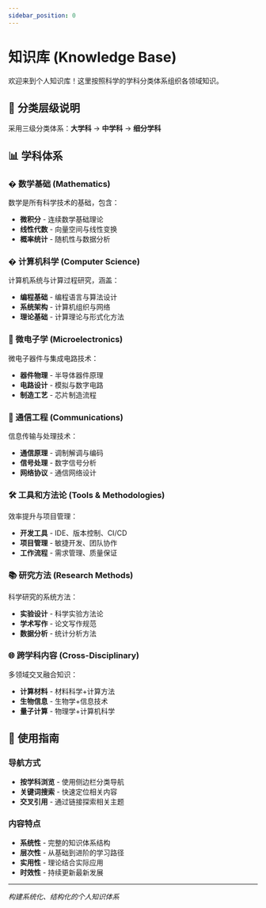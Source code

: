 ```yaml
---
sidebar_position: 0
---
```


# 知识库 (Knowledge Base)

欢迎来到个人知识库！这里按照科学的学科分类体系组织各领域知识。

## 🎯 分类层级说明

采用三级分类体系：**大学科** → **中学科** → **细分学科**

## 📊 学科体系

### � 数学基础 (Mathematics)
数学是所有科学技术的基础，包含：
- **微积分** - 连续数学基础理论
- **线性代数** - 向量空间与线性变换  
- **概率统计** - 随机性与数据分析

### � 计算机科学 (Computer Science)
计算机系统与计算过程研究，涵盖：
- **编程基础** - 编程语言与算法设计
- **系统架构** - 计算机组织与网络
- **理论基础** - 计算理论与形式化方法

### 🔬 微电子学 (Microelectronics)
微电子器件与集成电路技术：
- **器件物理** - 半导体器件原理
- **电路设计** - 模拟与数字电路
- **制造工艺** - 芯片制造流程

### 📡 通信工程 (Communications)
信息传输与处理技术：
- **通信原理** - 调制解调与编码
- **信号处理** - 数字信号分析
- **网络协议** - 通信网络设计

### 🛠️ 工具和方法论 (Tools & Methodologies)
效率提升与项目管理：
- **开发工具** - IDE、版本控制、CI/CD
- **项目管理** - 敏捷开发、团队协作
- **工作流程** - 需求管理、质量保证

### 📚 研究方法 (Research Methods)
科学研究的系统方法：
- **实验设计** - 科学实验方法论
- **学术写作** - 论文写作规范
- **数据分析** - 统计分析方法

### 🌐 跨学科内容 (Cross-Disciplinary)
多领域交叉融合知识：
- **计算材料** - 材料科学+计算方法
- **生物信息** - 生物学+信息技术
- **量子计算** - 物理学+计算机科学

## 🎯 使用指南

### 导航方式
- **按学科浏览** - 使用侧边栏分类导航
- **关键词搜索** - 快速定位相关内容
- **交叉引用** - 通过链接探索相关主题

### 内容特点
- **系统性** - 完整的知识体系结构
- **层次性** - 从基础到进阶的学习路径  
- **实用性** - 理论结合实际应用
- **时效性** - 持续更新最新发展

---

*构建系统化、结构化的个人知识体系*
